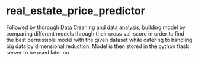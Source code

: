 # real_estate_price_predictor
Followed by thorough Data Cleaning and data analysis, building model by comparing different models through their cross_val-score in order to find the best permissible model with the given dataset while catering to handling big data by dimensional reduction. Model is then stored in the python flask server to be used later on
